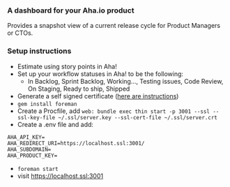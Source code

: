 
### A dashboard for your Aha.io product

Provides a snapshot view of a current release cycle for Product Managers or CTOs.

### Setup instructions

- Estimate using story points in Aha!
- Set up your workflow statuses in Aha! to be the following:
	- In Backlog, Sprint Backlog, Working..., Testing issues, Code Review, On Staging, Ready to ship, Shipped
- Generate a self signed certificate ([here are instructions](https://gist.github.com/trcarden/3295935))
- `gem install foreman`
- Create a Procfile, add `web: bundle exec thin start -p 3001 --ssl --ssl-key-file ~/.ssl/server.key --ssl-cert-file ~/.ssl/server.crt`
- Create a .env file and add: 

```
AHA_API_KEY=
AHA_REDIRECT_URI=https://localhost.ssl:3001/
AHA_SUBDOMAIN=
AHA_PRODUCT_KEY=
```

- `foreman start`
- visit https://localhost.ssl:3001